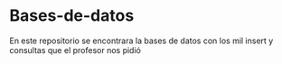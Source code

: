 # Bases-de-datos
En este repositorio se encontrara la bases de datos con los mil insert y consultas que el profesor nos pidió 
